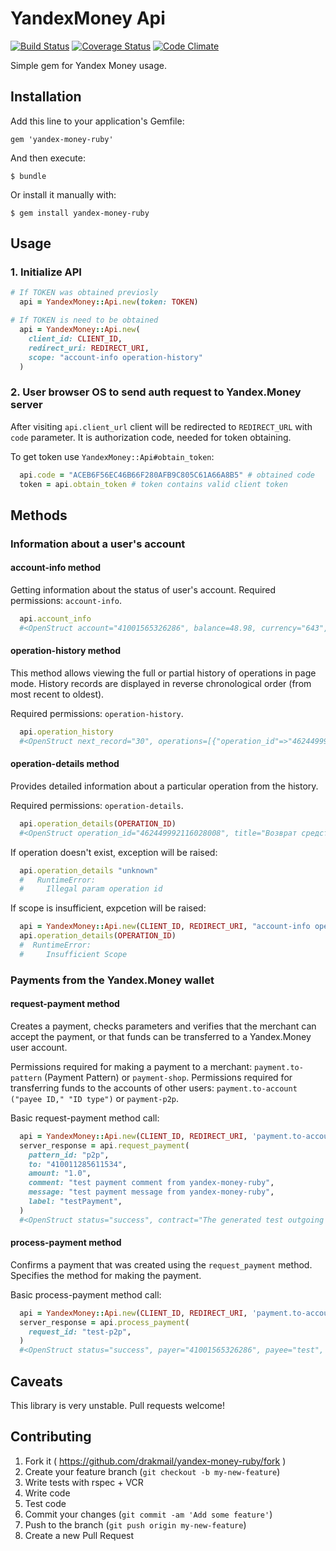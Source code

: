 # YandexMoney Api

[![Build Status](https://travis-ci.org/drakmail/yandex-money-ruby.svg)](https://travis-ci.org/drakmail/yandex-money-ruby)
[![Coverage Status](https://img.shields.io/coveralls/drakmail/yandex-money-ruby.svg)](https://coveralls.io/r/drakmail/yandex-money-ruby)
[![Code Climate](https://codeclimate.com/github/drakmail/yandex-money-ruby/badges/gpa.svg)](https://codeclimate.com/github/drakmail/yandex-money-ruby)

Simple gem for Yandex Money usage.

## Installation

Add this line to your application's Gemfile:

    gem 'yandex-money-ruby'

And then execute:

    $ bundle

Or install it manually with:

    $ gem install yandex-money-ruby

## Usage

### 1. Initialize API

```ruby
# If TOKEN was obtained previosly
  api = YandexMoney::Api.new(token: TOKEN)
```

```ruby
# If TOKEN is need to be obtained
  api = YandexMoney::Api.new(
    client_id: CLIENT_ID,
    redirect_uri: REDIRECT_URI,
    scope: "account-info operation-history"
  )
```

### 2. User browser OS to send auth request to Yandex.Money server

After visiting `api.client_url` client will be redirected to `REDIRECT_URL` with `code` parameter. It is authorization code, needed for token obtaining.

To get token use `YandexMoney::Api#obtain_token`:

```ruby
  api.code = "ACEB6F56EC46B66F280AFB9C805C61A66A8B5" # obtained code
  token = api.obtain_token # token contains valid client token
```

## Methods

### Information about a user's account

#### account-info method

Getting information about the status of user's account. Required permissions: `account-info`.

```ruby
  api.account_info
  #<OpenStruct account="41001565326286", balance=48.98, currency="643", avatar={"ts"=>"2012-05-02T17:22:59.000+04:00", "url"=>"https://avatars.yandex.net/get-yamoney-profile/yamoney-profile-56809635-2/normal?1335964979000"}, account_type="personal", identified=false, account_status="named">
```

#### operation-history method

This method allows viewing the full or partial history of operations in page mode. History records are displayed in reverse chronological order (from most recent to oldest).

Required permissions: `operation-history`.

```ruby
  api.operation_history
  #<OpenStruct next_record="30", operations=[{"operation_id"=>"462449992116028008", "title"=>"Возврат средств от:", "amount"=>1.0, "direction"=>"in", "datetime"=>"2014-08-27T10:19:52Z", "status"=>"success", "type"=>"deposition"}, ..., {"pattern_id"=>"p2p", "operation_id"=>"460970888534110007", "title"=>"Перевод на счет 410011700000000", "amount"=>3.02, "direction"=>"out", "datetime"=>"2014-08-10T07:28:15Z", "status"=>"success", "type"=>"outgoing-transfer"}]>
```

#### operation-details method

Provides detailed information about a particular operation from the history.

Required permissions: `operation-details`.

```ruby
  api.operation_details(OPERATION_ID)
  #<OpenStruct operation_id="462449992116028008", title="Возврат средств от:", amount=1.0, direction="in", datetime="2014-08-27T10:19:52Z", status="success", type="deposition", details="Отмена оплаты по банковской карте Яндекс.Денег\n , 5411, , \nНомер транзакции: 423910208430140827101810\nСумма в валюте платежа: 1.00 RUB">
```

If operation doesn't exist, exception will be raised:

```ruby
  api.operation_details "unknown"
  #   RuntimeError:
  #     Illegal param operation id
```

If scope is insufficient, expcetion will be raised:

```ruby
  api = YandexMoney::Api.new(CLIENT_ID, REDIRECT_URI, "account-info operation-history", TOKEN)
  api.operation_details(OPERATION_ID)
  #  RuntimeError:
  #     Insufficient Scope
```

### Payments from the Yandex.Money wallet

#### request-payment method

Creates a payment, checks parameters and verifies that the merchant can accept the payment, or that funds can be transferred to a Yandex.Money user account.

Permissions required for making a payment to a merchant: `payment.to-pattern` (Payment Pattern) or `payment-shop`.
Permissions required for transferring funds to the accounts of other users: `payment.to-account ("payee ID," "ID type")` or `payment-p2p`.

Basic request-payment method call:

```ruby
  api = YandexMoney::Api.new(CLIENT_ID, REDIRECT_URI, 'payment.to-account("410000000000000")', TOKEN)
  server_response = api.request_payment(
    pattern_id: "p2p",
    to: "410011285611534",
    amount: "1.0",
    comment: "test payment comment from yandex-money-ruby",
    message: "test payment message from yandex-money-ruby",
    label: "testPayment",
  )
  #<OpenStruct status="success", contract="The generated test outgoing money transfer to 410011285611534, amount 1.0", recipient_account_type="personal", recipient_account_status="anonymous", request_id="test-p2p", test_payment="true", contract_amount=1.0, money_source={"wallet"=>{"allowed"=>true}}, recipient_identified=false>
```

#### process-payment method

Confirms a payment that was created using the `request_payment` method. Specifies the method for making the payment.

Basic process-payment method call:

```ruby
  api = YandexMoney::Api.new(CLIENT_ID, REDIRECT_URI, 'payment.to-account("410000000000000")', TOKEN)
  server_response = api.process_payment(
    request_id: "test-p2p",
  )
  #<OpenStruct status="success", payer="41001565326286", payee="test", credit_amount=20.3, payee_uid=56809635, test_payment="true", payment_id="test">
```

## Caveats

This library is very unstable. Pull requests welcome!

## Contributing

1. Fork it ( https://github.com/drakmail/yandex-money-ruby/fork )
2. Create your feature branch (`git checkout -b my-new-feature`)
3. Write tests with rspec + VCR
4. Write code
5. Test code
6. Commit your changes (`git commit -am 'Add some feature'`)
7. Push to the branch (`git push origin my-new-feature`)
8. Create a new Pull Request
